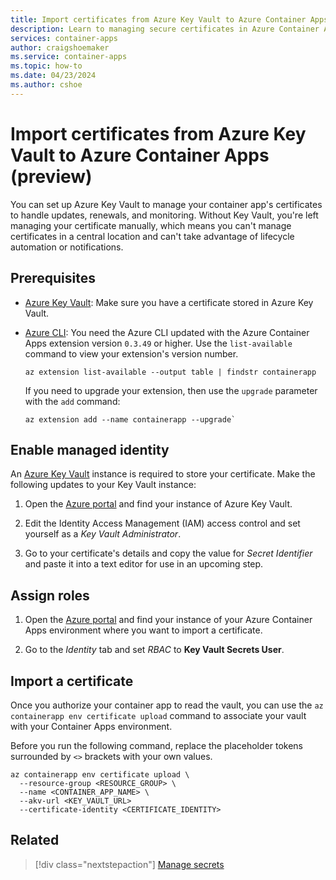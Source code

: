 ```yaml
---
title: Import certificates from Azure Key Vault to Azure Container Apps
description: Learn to managing secure certificates in Azure Container Apps.
services: container-apps
author: craigshoemaker
ms.service: container-apps
ms.topic: how-to
ms.date: 04/23/2024
ms.author: cshoe
---
```


# Import certificates from Azure Key Vault to Azure Container Apps (preview)

You can set up Azure Key Vault to manage your container app's certificates to handle updates, renewals, and monitoring. Without Key Vault, you're left managing your certificate manually, which means you can't manage certificates in a central location and can't take advantage of lifecycle automation or notifications.

## Prerequisites

- [Azure Key Vault](/azure/key-vault/): Make sure you have a certificate stored in Azure Key Vault.

- [Azure CLI](/cli/azure/install-azure-cli): You need the Azure CLI updated with the Azure Container Apps extension version `0.3.49` or higher. Use the `list-available` command to view your extension's version number.

    ```azurecli
    az extension list-available --output table | findstr containerapp
    ```

    If you need to upgrade your extension, then use the `upgrade` parameter with the `add` command:

    ```azurecli
    az extension add --name containerapp --upgrade`
    ```

## Enable managed identity

An [Azure Key Vault](/azure/key-vault/general/manage-with-cli2) instance is required to store your certificate. Make the following updates to your Key Vault instance:

1. Open the [Azure portal](https://portal.azure.com) and find your instance of Azure Key Vault.

1. Edit the Identity Access Management (IAM) access control and set yourself as a *Key Vault Administrator*.

1. Go to your certificate's details and copy the value for *Secret Identifier* and paste it into a text editor for use in an upcoming step.

## Assign roles

1. Open the [Azure portal](https://portal.azure.com) and find your instance of your Azure Container Apps environment where you want to import a certificate.

1. Go to the *Identity* tab and set *RBAC* to **Key Vault Secrets User**.

## Import a certificate

Once you authorize your container app to read the vault, you can use the `az containerapp env certificate upload` command to associate your vault with your Container Apps environment.

Before you run the following command, replace the placeholder tokens surrounded by `<>` brackets with your own values.

```azurecli
az containerapp env certificate upload \
  --resource-group <RESOURCE_GROUP> \
  --name <CONTAINER_APP_NAME> \
  --akv-url <KEY_VAULT_URL>
  --certificate-identity <CERTIFICATE_IDENTITY>
```

## Related

> [!div class="nextstepaction"]
> [Manage secrets](manage-secrets.md)
